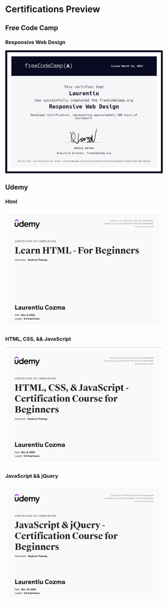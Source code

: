 # Certifications Preview
## Free Code Camp
### Responsive Web Design
![Free Code Camp Responsive Web Design](https://github.com/laurentiucozma12/Certifications/blob/master/Files/Free%20Code%20Camp%20-%20Responsive%20Web%20Design.png)  
## Udemy
### Html
![Html - Certification](https://github.com/laurentiucozma12/Certifications/blob/master/Files/HTML%20-%20Certification.png)
### HTML, CSS, && JavaScript
![HTML, CSS, && JavaScript - Certification](https://github.com/laurentiucozma12/Certifications/blob/master/Files/HTML%2C%20CSS%2C%20%26%20JavaScript%20-%20Certification%20Course.png)
### JavaScript && jQuery
![JavaScript && jQuery - Certification](https://github.com/laurentiucozma12/Certifications/blob/master/Files/jQuery.jpg)